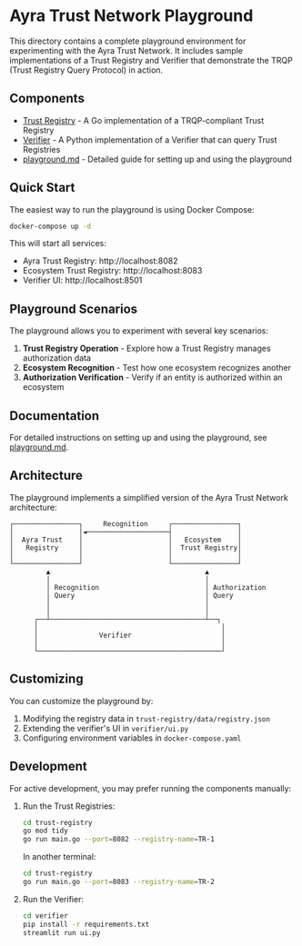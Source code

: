 # Ayra Trust Network Playground

This directory contains a complete playground environment for experimenting with the Ayra Trust Network. It includes sample implementations of a Trust Registry and Verifier that demonstrate the TRQP (Trust Registry Query Protocol) in action.

## Components

- [Trust Registry](./trust-registry/) - A Go implementation of a TRQP-compliant Trust Registry
- [Verifier](./verifier/) - A Python implementation of a Verifier that can query Trust Registries
- [playground.md](./playground.md) - Detailed guide for setting up and using the playground

## Quick Start

The easiest way to run the playground is using Docker Compose:

```bash
docker-compose up -d
```

This will start all services:
- Ayra Trust Registry: http://localhost:8082
- Ecosystem Trust Registry: http://localhost:8083
- Verifier UI: http://localhost:8501

## Playground Scenarios

The playground allows you to experiment with several key scenarios:

1. **Trust Registry Operation** - Explore how a Trust Registry manages authorization data
2. **Ecosystem Recognition** - Test how one ecosystem recognizes another
3. **Authorization Verification** - Verify if an entity is authorized within an ecosystem

## Documentation

For detailed instructions on setting up and using the playground, see [playground.md](./playground.md).

## Architecture

The playground implements a simplified version of the Ayra Trust Network architecture:

```
┌────────────────┐     Recognition     ┌────────────────┐
│                │◄────────────────────┤                │
│  Ayra Trust    │                     │   Ecosystem    │
│   Registry     │                     │  Trust Registry│
│                │                     │                │
└────────────────┘                     └────────────────┘
         ▲                                      ▲
         │                                      │
         │ Recognition                          │ Authorization
         │ Query                                │ Query
         │                                      │
         │                                      │
      ┌──┴──────────────────────────────────────┴──┐
      │                                             │
      │               Verifier                      │
      │                                             │
      └─────────────────────────────────────────────┘
```

## Customizing

You can customize the playground by:

1. Modifying the registry data in `trust-registry/data/registry.json`
2. Extending the verifier's UI in `verifier/ui.py`
3. Configuring environment variables in `docker-compose.yaml`

## Development

For active development, you may prefer running the components manually:

1. Run the Trust Registries:
   ```bash
   cd trust-registry
   go mod tidy
   go run main.go --port=8082 --registry-name=TR-1
   ```
   
   In another terminal:
   ```bash
   cd trust-registry
   go run main.go --port=8083 --registry-name=TR-2
   ```

2. Run the Verifier:
   ```bash
   cd verifier
   pip install -r requirements.txt
   streamlit run ui.py
   ```
